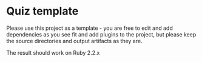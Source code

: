 # Quiz template
Please use this project as a template - you are free to edit and add dependencies as you see fit and add plugins to the project, but please keep the source directories and output artifacts as they are.

The result should work on Ruby 2.2.x
